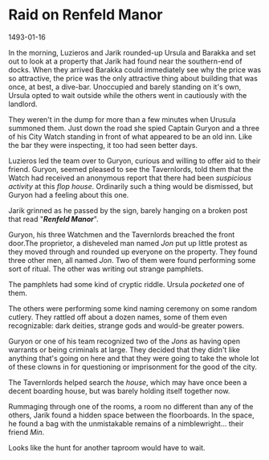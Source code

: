 # Raid on Renfeld Manor
1493-01-16

In the morning, Luzieros and Jarik rounded-up Ursula and Barakka and set out to look at a property that Jarik had found near the southern-end of docks. When they arrived Barakka could immediately see why the price was so attractive, the price was the only attractive thing about building that was once, at best, a dive-bar. Unoccupied and barely standing on it's own, Ursula opted to wait outside while the others went in cautiously with the landlord.

They weren't in the dump for more than a few minutes when Urusula summoned them. Just down the road she spied Captain Guryon and a three of his City Watch standing in front of what appeared to be an old inn. Like the bar they were inspecting, it too had seen better days.

Luzieros led the team over to Guryon, curious and willing to offer aid to their friend. Guryon, seemed pleased to see the Tavernlords, told them that the Watch had received an anonymous report that there had been *suspicious activity* at this *flop house*. Ordinarily such a thing would be dismissed, but Guryon had a feeling about this one.

Jarik grinned as he passed by the sign, barely hanging on a broken post that read "***Renfeld Manor***".

Guryon, his three Watchmen and the Tavernlords breached the front door.The proprietor, a disheveled man named *Jon* put up little protest as they moved through and rounded up everyone on the property. They found three other men, all named *Jon*. Two of them were found performing some sort of ritual. The other was writing out strange pamphlets.

The pamphlets had some kind of cryptic riddle. Ursula *pocketed* one of them.

The others were performing some kind naming ceremony on some random cutlery. They rattled off about a dozen names, some of them even recognizable: dark deities, strange gods and would-be greater powers.

Guryon or one of his team recognized two of the *Jons* as having open warrants or being criminals at large. They decided that they didn't like anything that's going on here and that they were going to take the whole lot of these clowns in for questioning or imprisonment for the good of the city. 

The Tavernlords helped search the *house*, which may have once been a decent boarding house, but was barely holding itself together now. 

Rummaging through one of the rooms, a room no different than any of the others, Jarik found a hidden space between the floorboards. In the space, he found a bag with the unmistakable remains of a nimblewright... their friend *Min*.

Looks like the hunt for another taproom would have to wait.
